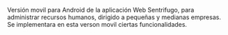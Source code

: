 Versión movil para Android de la aplicación Web Sentrifugo, para administrar recursos humanos, dirigido a pequeñas y medianas empresas.
Se implementara en esta verson movil ciertas funcionalidades.
